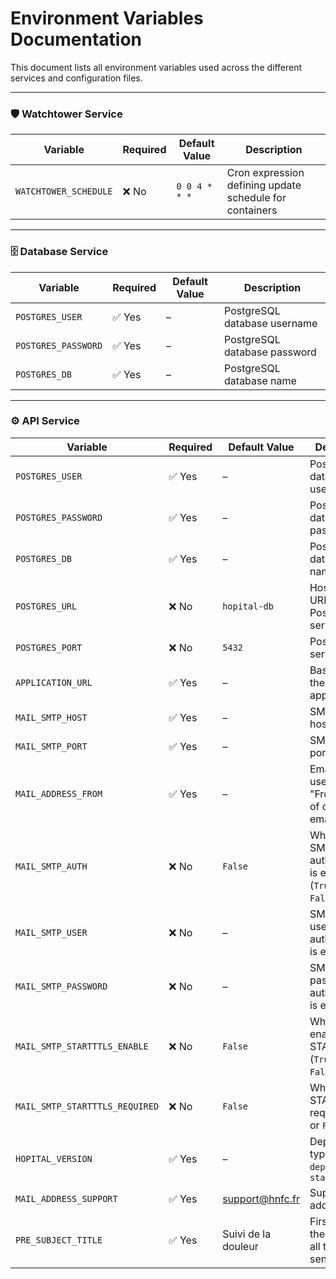 # Environment Variables Documentation

This document lists all environment variables used across the different services and configuration files.

---

### 🛡️ Watchtower Service

| Variable              | Required | Default Value | Description                                             |
|-----------------------|----------|---------------|---------------------------------------------------------|
| `WATCHTOWER_SCHEDULE` | ❌ No     | `0 0 4 * * *` | Cron expression defining update schedule for containers |

---

### 🗄️ Database Service

| Variable            | Required | Default Value | Description                  |
|---------------------|----------|---------------|------------------------------|
| `POSTGRES_USER`     | ✅ Yes    | –             | PostgreSQL database username |
| `POSTGRES_PASSWORD` | ✅ Yes    | –             | PostgreSQL database password |
| `POSTGRES_DB`       | ✅ Yes    | –             | PostgreSQL database name     |

---

### ⚙️ API Service

| Variable                       | Required | Default Value       | Description                                                |
|--------------------------------|----------|---------------------|------------------------------------------------------------|
| `POSTGRES_USER`                | ✅ Yes    | –                   | PostgreSQL database username                               |
| `POSTGRES_PASSWORD`            | ✅ Yes    | –                   | PostgreSQL database password                               |
| `POSTGRES_DB`                  | ✅ Yes    | –                   | PostgreSQL database name                                   |
| `POSTGRES_URL`                 | ❌ No     | `hopital-db`        | Hostname or URL of the PostgreSQL server                   |
| `POSTGRES_PORT`                | ❌ No     | `5432`              | PostgreSQL server port                                     |
| `APPLICATION_URL`              | ✅ Yes    | –                   | Base URL of the web application                            |
| `MAIL_SMTP_HOST`               | ✅ Yes    | –                   | SMTP server hostname                                       |
| `MAIL_SMTP_PORT`               | ✅ Yes    | –                   | SMTP server port                                           |
| `MAIL_ADDRESS_FROM`            | ✅ Yes    | –                   | Email address used in the "From" field of outgoing emails  |
| `MAIL_SMTP_AUTH`               | ❌ No     | `False`             | Whether SMTP authentication is enabled (`True` or `False`) |
| `MAIL_SMTP_USER`               | ❌ No     | –                   | SMTP username (if authentication is enabled)               |
| `MAIL_SMTP_PASSWORD`           | ❌ No     | –                   | SMTP password (if authentication is enabled)               |
| `MAIL_SMTP_STARTTTLS_ENABLE`   | ❌ No     | `False`             | Whether to enable STARTTLS (`True` or `False`)             |
| `MAIL_SMTP_STARTTTLS_REQUIRED` | ❌ No     | `False`             | Whether STARTTLS is required (`True` or `False`)           |
| `HOPITAL_VERSION`              | ✅ Yes    | –                   | Deployment type: either `deploy` or `staging`              |
| `MAIL_ADDRESS_SUPPORT`         | ✅ Yes    | support@hnfc.fr     | Support email address                                      |
| `PRE_SUBJECT_TITLE`            | ✅ Yes    | Suivi de la douleur | First part of the object for all the email sent            |